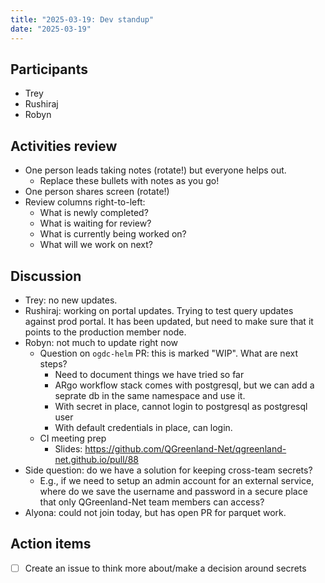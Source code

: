 ```yaml
---
title: "2025-03-19: Dev standup"
date: "2025-03-19"
---
```


## Participants

* Trey
* Rushiraj
* Robyn



## Activities review

* One person leads taking notes (rotate!) but everyone helps out.
  * Replace these bullets with notes as you go!
* One person shares screen (rotate!)
* Review columns right-to-left:
  * What is newly completed?
  * What is waiting for review?
  * What is currently being worked on?
  * What will we work on next?



## Discussion

* Trey: no new updates.
* Rushiraj: working on portal updates. Trying to test query updates against prod portal. It has been updated, but need to make sure that it points to the production member node.
* Robyn: not much to update right now
    * Question on `ogdc-helm` PR: this is marked "WIP". What are next steps?
        * Need to document things we have tried so far
        * ARgo workflow stack comes with postgresql, but we can add a seprate db in the same namespace and use it.
        * With secret in place, cannot login to postgresql as postgresql user
        * With default credentials in place, can login.
    * CI meeting prep
        * Slides: https://github.com/QGreenland-Net/qgreenland-net.github.io/pull/88
* Side question: do we have a solution for keeping cross-team secrets?
    * E.g., if we need to setup an admin account for an external service, where do we save the username and password in a secure place that only QGreenland-Net team members can access?
* Alyona: could not join today, but has open PR for parquet work.


## Action items

- [ ] Create an issue to think more about/make a decision around secrets

